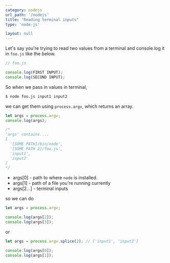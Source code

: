 ```yaml
---
category: nodejs
url_path: '/nodejs'
title: "Reading terminal inputs"
type: 'node-js'

layout: null
---
```


Let's say you're trying to read two values from a terminal and console.log it in `foo.js` like the below.
```js
// foo.js

console.log(FIRST INPUT);
console.log(SECOND INPUT);
```

So when we pass in values in terminal, 
```sh
$ node foo.js input1 input2
```

we can get them using `process.argv`, which returns an array.

```js
let args = process.argv;
console.log(args);

/*
'args' contains.... 
[
  '[SOME PATH]/bin/node',
  '[SOME PATH 2]/foo.js',
  'input1',
  'input2'
]
*/
```

- args[0] - path to where `node` is installed.
- args[1] - path of a file you're running currently
- args[2...] - terminal inputs

so we can do
```js
let args = process.argv;

console.log(args[2]);
console.log(args[3]);
```

or

```js
let args = process.argv.splice(2); // ['input1', 'input2']

console.log(args[0]);
console.log(args[1]);
```